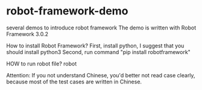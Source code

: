 # robot-framework-demo
several demos to introduce robot framework
The demo is written with Robot Framework 3.0.2

How to install Robot Framework?
First, install python, I suggest that you should install python3
Second, run command "pip install robotframework"

HOW to run robot file?
robot <robot file>

Attention: If you not understand Chinese, you'd better not read case clearly, because most of the  test cases are written in Chinese.
